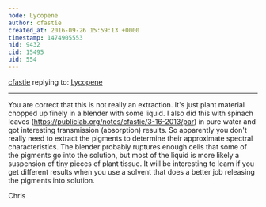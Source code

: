 ```yaml
---
node: Lycopene
author: cfastie
created_at: 2016-09-26 15:59:13 +0000
timestamp: 1474905553
nid: 9432
cid: 15495
uid: 554
---
```




[cfastie](../profile/cfastie) replying to: [Lycopene](../notes/cfastie/10-10-2013/lycopene)

----
You are correct that this is not really an extraction. It's just plant material chopped up finely in a blender with some liquid. I also did this with spinach leaves (https://publiclab.org/notes/cfastie/3-16-2013/par) in pure water and got interesting transmission (absorption) results. So apparently you don't really need to extract the pigments to determine their approximate spectral characteristics. The blender probably ruptures enough cells that some of the pigments go into the solution, but most of the liquid is more likely a suspension of tiny pieces of plant tissue. It will be interesting to learn if you get different results when you use a solvent that does a better job releasing the pigments into solution. 

Chris